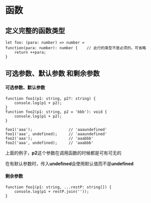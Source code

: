 # 函数
## 定义完整的函数类型

	let foo: (para: number) => number = 
	function(para: number): number {	// 此行的类型不是必须的，可省略
		return ++para;
	}

## 可选参数、默认参数 和剩余参数

#### 可选参数、默认参数 

	function foo1(p1: string, p2?: string) {
		console.log(p1 + p2);
	}
	function foo2(p1: string, p2 = 'bbb'): void {
		console.log(p1 + p2);
	}

	foo1('aaa');				// 'aaaundefined'
	foo1('aaa', undefined);		// 'aaaundefined'
	foo2('aaa');				// 'aaabbb'
	foo2('aaa', undefined);		// 'aaabbb'

上面的例子，**p2**这个参数在调用函数的时候都是可有可无的

在有默认参数时，传入**undefined**会使用默认值而不是**undefined**

#### 剩余参数

	function foo1(p1: string, ...restP: string[]) {
		console.log(p1 + restP.join(''));
	}